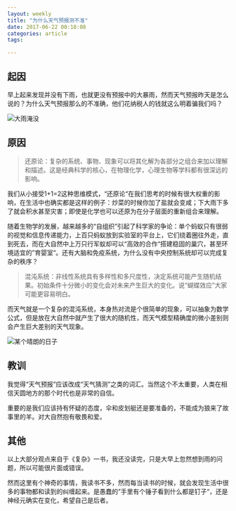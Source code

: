 ```yaml
---
layout: weekly
title: "为什么天气预报测不准"
date: 2017-06-22 00:18:08
categories: article
tags:

---
```


## 起因

早上起来发现并没有下雨，也就更没有预报中的大暴雨，然而天气预报昨天是怎么说的？为什么天气预报那么的不准确，他们花纳税人的钱就这么明着骗我们吗？

![大雨淹没](https://upload-images.jianshu.io/upload_images/1286586-a2d63bde1b536d85.png?imageMogr2/auto-orient/strip%7CimageView2/2/w/1240)

## 原因

> 还原论：复杂的系统、事物、现象可以将其化解为各部分之组合来加以理解和描述。这是经典科学的核心，在物理化学，心理生物等学科都有很深远的影响。

我们从小接受1+1=2这种思维模式，“还原论“在我们思考的时候有很大权重的影响，在生活中也确实都是这样的例子：炒菜的时候你加了盐就会变咸；下大雨下多了就会积水甚至灾害；即使是化学也可以还原为在分子层面的重新组合来理解。

随着生物学的发展，越来越多的“自组织”引起了科学家的争论：单个蚂蚁只有很弱的视觉和信息传递能力，上百只蚂蚁放到实验室的平台上，它们绕着圈往外走，直到死去，而在大自然中上万只行军蚁却可以“高效的合作“搭建稳固的巢穴，甚至环境适宜的”育婴室“。还有大脑和免疫系统，为什么没有中央控制系统却可以完成复杂的秩序？

> 混沌系统：非线性系统具有多样性和多尺度性，决定系统可能产生随机结果。初始条件十分微小的变化会对未来产生巨大的变化。说“蝴蝶效应”大家可能更容易明白。

而天气就是一个复杂的混沌系统，本身热对流是个很简单的现象，可以抽象为数学公式，但是放在大自然中就产生了很大的随机性，而天气模型精确度的微小差别则会产生巨大差别的天气现象。

![某个晴朗的日子](https://upload-images.jianshu.io/upload_images/1286586-3505a9cc84a9b326.png?imageMogr2/auto-orient/strip%7CimageView2/2/w/1240)

## 教训

我觉得“天气预报”应该改成“天气猜测”之类的词汇。当然这个不太重要，人类在相信天圆地方的那个时代也是非常的自信。

重要的是我们应该持有怀疑的态度，伞和皮划艇还是要准备的，不能成为狼来了故事里的羊。对大自然抱有敬畏和爱。

## 其他

以上大部分观点来自于《复杂》一书，我还没读完，只是大早上忽然想到雨的问题，所以可能很片面或错误。

然而这里有个神奇的事情，我读书不多，然而每当读书的时候，就会发现生活中很多的事物都和读到的纠缠起来。是愚蠢的”手里有个锤子看到什么都是钉子“，还是神经元确实在变化，希望自己是后者。

